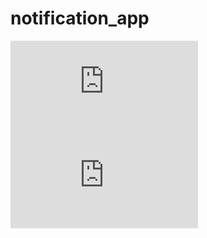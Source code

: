 # notification_app

![stack Overflow](https://file.fm/thumb_show.php?i=qpmbmpz6f) ![stack Overflow](https://file.fm/thumb_show.php?i=qpmbmpz6f)
